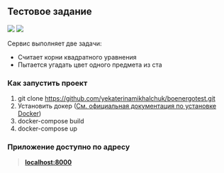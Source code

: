## Тестовое задание
![](https://img.shields.io/badge/python-3.8-blue)
![](https://img.shields.io/badge/django-4.0-green)

Сервис выполняет две задачи:

- Считает корни квадратного уравнения
- Пытается угадать цвет одного предмета из ста

### Как запустить проект

1. git clone https://github.com/yekaterinamikhalchuk/boenergotest.git
2. Установить докер ([См. официальная документация по установке Docker](https://docs.docker.com/engine/install/))
3. docker-compose build
4. docker-compose up

### Приложение доступно по адресу

>[**localhost:8000**](http://localhost:8000)
